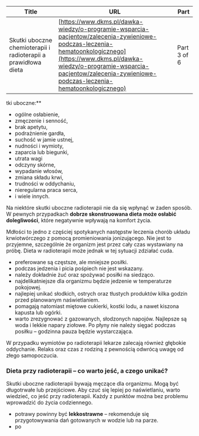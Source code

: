 | **Title**       | **URL**           | **Part**              |
|-----------------|-------------------|-----------------------|
| Skutki uboczne chemioterapii i radioterapii a prawidłowa dieta         | [https://www.dkms.pl/dawka-wiedzy/o-programie-wsparcia-pacjentow/zalecenia-zywieniowe-podczas-leczenia-hematoonkologicznego](https://www.dkms.pl/dawka-wiedzy/o-programie-wsparcia-pacjentow/zalecenia-zywieniowe-podczas-leczenia-hematoonkologicznego)    | Part 3 of 6          |

tki uboczne:**


* ogólne osłabienie,
* zmęczenie i senność,
* brak apetytu,
* podrażnienie gardła,
* suchość w jamie ustnej,
* nudności i wymioty,
* zaparcia lub biegunki,
* utrata wagi
* odczyny skórne,
* wypadanie włosów,
* zmiana składu krwi,
* trudności w oddychaniu,
* nieregularna praca serca,
* i wiele innych.


Na niektóre skutki uboczne radioterapii nie da się wpłynąć w żaden sposób. W pewnych przypadkach **dobrze skonstruowana dieta może osłabić dolegliwości**, które negatywnie wpływają na komfort życia.


Mdłości to jedno z częściej spotykanych następstw leczenia chorób układu krwiotwórczego z pomocą promieniowania jonizującego. Nie jest to przyjemne, szczególnie że organizm jest przez cały czas wystawiany na próbę. Dieta w radioterapii może jednak w tej sytuacji zdziałać cuda.


* preferowane są częstsze, ale mniejsze posiłki.
* podczas jedzenia i picia pośpiech nie jest wskazany.
* należy dokładnie żuć oraz spożywać posiłki na siedząco.
* najdelikatniejsze dla organizmu będzie jedzenie w temperaturze pokojowej.
* najlepiej unikać słodkich, ostrych oraz tłustych produktów kilka godzin przed planowanym naświetlaniem.
* pomagają natomiast miętowe cukierki, kostki lodu, a nawet kiszona kapusta lub ogórki.
* warto zrezygnować z gazowanych, słodzonych napojów. Najlepsze są woda i lekkie napary ziołowe. Po płyny nie należy sięgać podczas posiłku – godzinna pauza będzie wystarczająca.


W przypadku wymiotów po radioterapii lekarze zalecają również głębokie oddychanie. Relaks oraz czas z rodziną z pewnością odwrócą uwagę od złego samopoczucia.


### Dieta przy radioterapii – co warto jeść, a czego unikać?


Skutki uboczne radioterapii bywają męczące dla organizmu. Mogą być długotrwałe lub przejściowe. Aby czuć się lepiej po naświetlaniu, warto wiedzieć, co jeść przy radioterapii. Każdy z punktów można bez problemu wprowadzić do życia codziennego.


* potrawy powinny być **lekkostrawne** – rekomenduje się przygotowywania dań gotowanych w wodzie lub na parze.
* po